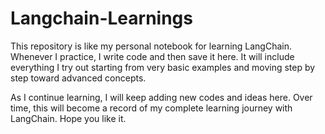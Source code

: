 # Langchain-Learnings
This repository is like my personal notebook for learning LangChain.
Whenever I practice, I write code and then save it here. It will include everything I try out starting from very basic examples and moving step by step toward advanced concepts.

As I continue learning, I will keep adding new codes and ideas here. Over time, this will become a record of my complete learning journey with LangChain.
Hope you like it. 
